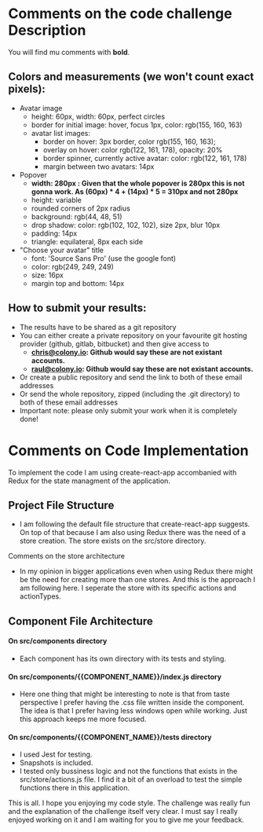 # Comments on the code challenge Description
You will find mu comments with **bold**.

## Colors and measurements (we won't count exact pixels):

- Avatar image
  - height: 60px, width: 60px, perfect circles
  - border for initial image: hover, focus 1px, color: rgb(155, 160, 163)
  - avatar list images:
    - border on hover: 3px border, color rgb(155, 160, 163);
    - overlay on hover: color rgb(122, 161, 178), opacity: 20%
    - border spinner, currently active avatar: color: rgb(122, 161, 178)
    - margin between two avatars: 14px
- Popover
  -  **width: 280px : Given that the whole popover is 280px this is not gonna work. As (60px) * 4 + (14px) * 5 = 310px and not 280px**
  - height: variable
  - rounded corners of 2px radius
  - background: rgb(44, 48, 51)
  - drop shadow: color: rgb(102, 102, 102), size 2px, blur 10px
  - padding: 14px
  - triangle: equilateral, 8px each side
- "Choose your avatar" title
  - font: 'Source Sans Pro' (use the google font)
  - color: rgb(249, 249, 249)
  - size: 16px
  - margin top and bottom: 14px

## How to submit your results:

- The results have to be shared as a git repository
- You can either create a private repository on your favourite git hosting provider (github, gitlab, bitbucket) and then give access to
  -  **chris@colony.io: Github would say these are not existant accounts.**
  -  **raul@colony.io: Github would say these are not existant accounts.**
- Or create a public repository and send the link to both of these email addresses
- Or send the whole repository, zipped (including the .git directory) to both of these email addresses
- Important note: please only submit your work when it is completely done!





# Comments on Code Implementation
To implement the code I am using create-react-app accombanied with Redux for the state managment of the application.



## Project File Structure

- I am following the default file structure that create-react-app suggests. On top of that because I am also using Redux there was the need of a store creation. The store exists on the src/store directory.

Comments on the store architecture

- In my opinion in bigger applications even when using Redux there might be the need for creating more than one stores. And this is the approach I am following here. I seperate the store with its specific actions and actionTypes.



## Component File Architecture
#### On src/components directory
- Each component has its own directory with its tests and styling.

#### On src/components/{{COMPONENT_NAME}}/index.js directory
- Here one thing that might be interesting to note is that from taste perspective I prefer having the .css file written inside the component. The idea is that I prefer having less windows open while working. Just this approach keeps me more focused.

#### On src/components/{{COMPONENT_NAME}}/tests directory
- I used Jest for testing.
- Snapshots is included.
- I tested only bussiness logic and not the functions that exists in the src/store/actions.js file. I find it a bit of an overload to test the simple functions there in this application.



This is all. I hope you enjoying my code style.
The challenge was really fun and the explanation of the challenge itself very clear.
I must say I really enjoyed working on it and I am waiting for you to give me your feedback.
